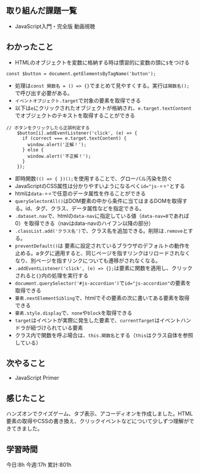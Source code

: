 ## 取り組んだ課題一覧
- JavaScript入門・完全版 動画視聴
	
## わかったこと

- HTMLのオブジェクトを変数に格納する時は慣習的に変数の頭に`$`をつける
```
const $button = document.getElementsByTagName('button');
```
- 処理は`const 関数名 = () => {}`でまとめて見やすくする。実行は`関数名();`で呼び出す必要がある。
- `イベントオブジェクト.target`で対象の要素を取得できる
- 以下は`e`にクリックされたオブジェクトが格納され、`e.target.textContent`でオブジェクトのテキストを取得することができる
```
// ボタンをクリックしたら正誤判定する
    $button[i].addEventListener('click', (e) => {
      if (correct === e.target.textContent) {
        window.alert('正解！');
      } else {
        window.alert('不正解！');
      }
    });
```
- 即時関数`(() => { })();`を使用することで、グローバル汚染を防ぐ
- JavaScriptのCSS属性は分かりやすいようになるべく`id="js-⚪︎⚪︎"`とする
- htmlは`data-⚪︎⚪︎`で任意のデータ属性を作ることができる
- `querySelectorAll()`はDOM要素の中から条件に当てはまるDOMを取得する。id、タグ、クラス、データ属性などを指定できる。
- `.dataset.nav`で、htmlの`data-nav`に指定している値（`data-nav=0`であれば0）を取得できる（navはdata-navのハイフン以降の部分）
- `.classList.add('クラス名')`で、クラス名を追加できる。削除は`.remove`とする。
- `preventDefault()`は 要素に設定されているブラウザのデフォルトの動作を止める。aタグに適用すると、同じページを指すリンクはリロードされなくなり、別ページを指すリンクについても遷移がされなくなる。
- `.addEventListener('click', (e) => {};`は要素に関数を適用し、クリックされると`{}`内の処理を実行する
- `document.querySelector('#js-accordion')`で`id="js-accordion"`の要素を取得できる
- `要素.nextElementSibling`で、htmlでその要素の次に書いてある要素を取得できる
- `要素.style.display`で、`none`や`block`を取得できる
- `target`はイベントが実際に発生した要素で、`currentTarget`はイベントハンドラが紐づけられている要素
- クラス内で関数を呼ぶ場合は、`this.関数名`とする（`this`はクラス自体を参照している）




## 次やること
- JavaScript Primer


## 感じたこと
ハンズオンでクイズゲーム、タブ表示、アコーディオンを作成しました。HTML要素の取得やCSSの書き換え、クリックイベントなどについて少しずつ理解ができてきました。


## 学習時間
今日:8h
今週:17h 
累計:801h
